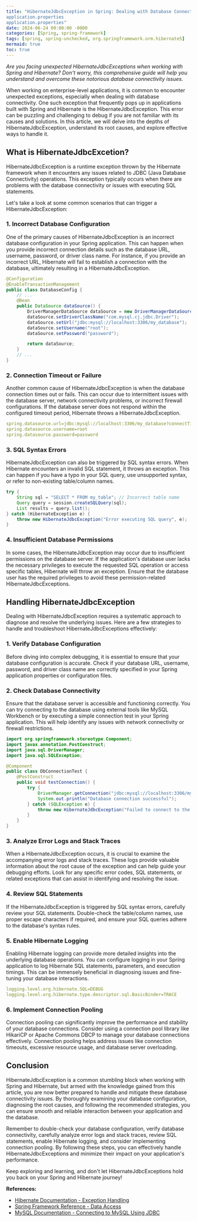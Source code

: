 ```yaml
---
title: "HibernateJdbcException in Spring: Dealing with Database Connectivity Issues
application.properties
application.properties"
date: 2024-06-24 09:00:00 -0000
categories: [Spring, spring-framework]
tags: [spring, spring-unchecked, org.springframework.orm.hibernate5]
mermaid: true
toc: true
---
```



*Are you facing unexpected HibernateJdbcExceptions when working with Spring and Hibernate? Don't worry, this comprehensive guide will help you understand and overcome these notorious database connectivity issues.*

When working on enterprise-level applications, it is common to encounter unexpected exceptions, especially when dealing with database connectivity. One such exception that frequently pops up in applications built with Spring and Hibernate is the HibernateJdbcException. This error can be puzzling and challenging to debug if you are not familiar with its causes and solutions. In this article, we will delve into the depths of HibernateJdbcException, understand its root causes, and explore effective ways to handle it.

## What is HibernateJdbcExcetion?

HibernateJdbcException is a runtime exception thrown by the Hibernate framework when it encounters any issues related to JDBC (Java Database Connectivity) operations. This exception typically occurs when there are problems with the database connectivity or issues with executing SQL statements.

Let's take a look at some common scenarios that can trigger a HibernateJdbcException:

### 1. Incorrect Database Configuration

One of the primary causes of HibernateJdbcException is an incorrect database configuration in your Spring application. This can happen when you provide incorrect connection details such as the database URL, username, password, or driver class name. For instance, if you provide an incorrect URL, Hibernate will fail to establish a connection with the database, ultimately resulting in a HibernateJdbcException.

```java
@Configuration
@EnableTransactionManagement
public class DatabaseConfig {
    // ...
    @Bean
    public DataSource dataSource() {
        DriverManagerDataSource dataSource = new DriverManagerDataSource();
        dataSource.setDriverClassName("com.mysql.cj.jdbc.Driver");
        dataSource.setUrl("jdbc:mysql://localhost:3306/my_database");
        dataSource.setUsername("root");
        dataSource.setPassword("password");

        return dataSource;
    }
    // ...
}
```

### 2. Connection Timeout or Failure

Another common cause of HibernateJdbcException is when the database connection times out or fails. This can occur due to intermittent issues with the database server, network connectivity problems, or incorrect firewall configurations. If the database server does not respond within the configured timeout period, Hibernate throws a HibernateJdbcException.

```yml
spring.datasource.url=jdbc:mysql://localhost:3306/my_database?connectTimeout=2000
spring.datasource.username=root
spring.datasource.password=password
```

### 3. SQL Syntax Errors

HibernateJdbcException can also be triggered by SQL syntax errors. When Hibernate encounters an invalid SQL statement, it throws an exception. This can happen if you have a typo in your SQL query, use unsupported syntax, or refer to non-existing table/column names.

```java
try {
    String sql = "SELECT * FROM my_table"; // Incorrect table name
    Query query = session.createSQLQuery(sql);
    List results = query.list();
} catch (HibernateException e) {
    throw new HibernateJdbcException("Error executing SQL query", e);
}
```

### 4. Insufficient Database Permissions

In some cases, the HibernateJdbcException may occur due to insufficient permissions on the database server. If the application's database user lacks the necessary privileges to execute the requested SQL operation or access specific tables, Hibernate will throw an exception. Ensure that the database user has the required privileges to avoid these permission-related HibernateJdbcExceptions.

## Handling HibernateJdbcException

Dealing with HibernateJdbcException requires a systematic approach to diagnose and resolve the underlying issues. Here are a few strategies to handle and troubleshoot HibernateJdbcExceptions effectively:

### 1. Verify Database Configuration

Before diving into complex debugging, it is essential to ensure that your database configuration is accurate. Check if your database URL, username, password, and driver class name are correctly specified in your Spring application properties or configuration files.

### 2. Check Database Connectivity

Ensure that the database server is accessible and functioning correctly. You can try connecting to the database using external tools like MySQL Workbench or by executing a simple connection test in your Spring application. This will help identify any issues with network connectivity or firewall restrictions.

```java
import org.springframework.stereotype.Component;
import javax.annotation.PostConstruct;
import java.sql.DriverManager;
import java.sql.SQLException;

@Component
public class DbConnectionTest {
    @PostConstruct
    public void testConnection() {
        try {
            DriverManager.getConnection("jdbc:mysql://localhost:3306/my_database", "root", "password");
            System.out.println("Database connection successful");
        } catch (SQLException e) {
            throw new HibernateJdbcException("Failed to connect to the database", e);
        }
    }
}
```

### 3. Analyze Error Logs and Stack Traces

When a HibernateJdbcException occurs, it is crucial to examine the accompanying error logs and stack traces. These logs provide valuable information about the root cause of the exception and can help guide your debugging efforts. Look for any specific error codes, SQL statements, or related exceptions that can assist in identifying and resolving the issue.

### 4. Review SQL Statements

If the HibernateJdbcException is triggered by SQL syntax errors, carefully review your SQL statements. Double-check the table/column names, use proper escape characters if required, and ensure your SQL queries adhere to the database's syntax rules.

### 5. Enable Hibernate Logging

Enabling Hibernate logging can provide more detailed insights into the underlying database operations. You can configure logging in your Spring application to log Hibernate SQL statements, parameters, and execution timings. This can be immensely beneficial in diagnosing issues and fine-tuning your database interactions.

```yml
logging.level.org.hibernate.SQL=DEBUG
logging.level.org.hibernate.type.descriptor.sql.BasicBinder=TRACE
```

### 6. Implement Connection Pooling

Connection pooling can significantly improve the performance and stability of your database connections. Consider using a connection pool library like HikariCP or Apache Commons DBCP to manage your database connections effectively. Connection pooling helps address issues like connection timeouts, excessive resource usage, and database server overloading.

## Conclusion

HibernateJdbcException is a common stumbling block when working with Spring and Hibernate, but armed with the knowledge gained from this article, you are now better prepared to handle and mitigate these database connectivity issues. By thoroughly examining your database configuration, diagnosing the root causes, and following the recommended strategies, you can ensure smooth and reliable interaction between your application and the database.

Remember to double-check your database configuration, verify database connectivity, carefully analyze error logs and stack traces, review SQL statements, enable Hibernate logging, and consider implementing connection pooling. By following these steps, you can effectively handle HibernateJdbcExceptions and minimize their impact on your application's performance.

Keep exploring and learning, and don't let HibernateJdbcExceptions hold you back on your Spring and Hibernate journey!

**References:**
- [Hibernate Documentation - Exception Handling](https://docs.jboss.org/hibernate/orm/5.5/userguide/html_single/Hibernate_User_Guide.html#exceptions)
- [Spring Framework Reference - Data Access](https://docs.spring.io/spring-framework/docs/current/reference/html/data-access.html)
- [MySQL Documentation - Connecting to MySQL Using JDBC](https://dev.mysql.com/doc/connector-j/8.0/en/connector-j-usagenotes-connect-drivermanager.html)
